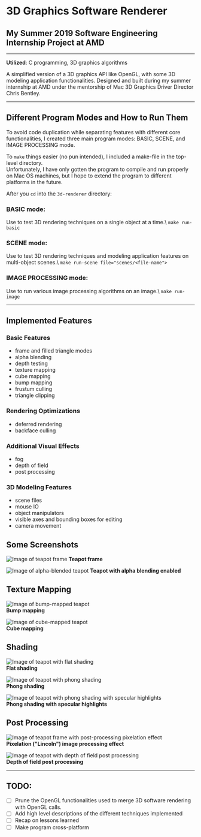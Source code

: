 # 3D Graphics Software Renderer
## My Summer 2019 Software Engineering Internship Project at AMD

---

**Utilized**: C programming, 3D graphics algorithms

A simplified version of a 3D graphics API like OpenGL, with some 3D modeling application functionalities. Designed and built during my summer internship at AMD under the mentorship of Mac 3D Graphics Driver Director Chris Bentley.

---

## Different Program Modes and How to Run Them
To avoid code duplication while separating features with different core functionalities, I created three main program modes: BASIC, SCENE, and IMAGE PROCESSING mode.

To `make` things easier (no pun intended), I included a make-file in the top-level directory.\
Unfortunately, I have only gotten the program to compile and run properly on Mac OS machines, but I hope to extend the program to different platforms in the future.

After you `cd` into the `3d-renderer` directory:

### BASIC mode:
Use to test 3D rendering techniques on a single object at a time.\ 
`make run-basic` 

### SCENE mode:
Use to test 3D rendering techniques and modeling application features on multi-object scenes.\ 
`make run-scene file="scenes/<file-name">` 

### IMAGE PROCESSING mode:
Use to run various image processing algorithms on an image.\ 
`make run-image` 

---

## Implemented Features
### Basic Features
* frame and filled triangle modes
* alpha blending
* depth testing
* texture mapping
* cube mapping
* bump mapping
* frustum culling
* triangle clipping

### Rendering Optimizations
* deferred rendering
* backface culling

### Additional Visual Effects
* fog
* depth of field
* post processing

### 3D Modeling Features
* scene files
* mouse IO
* object manipulators
* visible axes and bounding boxes for editing
* camera movement 

## Some Screenshots
![Image of teapot frame](assets/teapot_frame.png)
**Teapot frame** 

![Image of alpha-blended teapot](assets/teapot_alpha_blend.png)
**Teapot with alpha blending enabled**

## Texture Mapping
![Image of bump-mapped teapot](assets/teapot_bump_map.png)\
**Bump mapping**

![Image of cube-mapped teapot](assets/teapot_cube_map.png)\
**Cube mapping**

## Shading
![Image of teapot with flat shading](assets/teapot_flat.png)\
**Flat shading**

![Image of teapot with phong shading](assets/teapot_phong.png)\
**Phong shading**

![Image of teapot with phong shading with specular highlights](assets/teapot_specular_phong.png)\
**Phong shading with specular highlights**

## Post Processing
![Image of teapot frame with post-processing pixelation effect](assets/teapot_post_processing.png)\
**Pixelation ("Lincoln") image processing effect**

![Image of teapot with depth of field post processing](assets/teapot_dof.png)\
**Depth of field post processing**

---

## TODO:
- [ ] Prune the OpenGL functionalities used to merge 3D software rendering with OpenGL calls.
- [ ] Add high level descriptions of the different techniques implemented
- [ ] Recap on lessons learned
- [ ] Make program cross-platform
